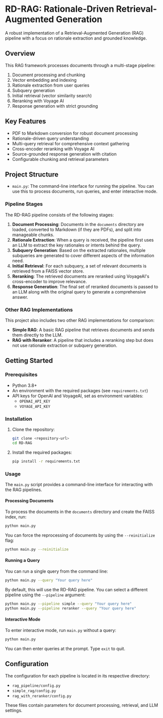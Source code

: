 # RD-RAG: Rationale-Driven Retrieval-Augmented Generation

A robust implementation of a Retrieval-Augmented Generation (RAG) pipeline with a focus on rationale extraction and grounded knowledge.

## Overview

This RAG framework processes documents through a multi-stage pipeline:
1. Document processing and chunking
2. Vector embedding and indexing
3. Rationale extraction from user queries
4. Subquery generation
5. Initial retrieval (vector similarity search)
6. Reranking with Voyage AI
7. Response generation with strict grounding

## Key Features

- PDF to Markdown conversion for robust document processing
- Rationale-driven query understanding
- Multi-query retrieval for comprehensive context gathering
- Cross-encoder reranking with Voyage AI
- Source-grounded response generation with citation
- Configurable chunking and retrieval parameters

## Project Structure

- `main.py`: The command-line interface for running the pipeline. You can use this to process documents, run queries, and enter interactive mode.

### Pipeline Stages

The RD-RAG pipeline consists of the following stages:

1.  **Document Processing**: Documents in the `documents` directory are loaded, converted to Markdown (if they are PDFs), and split into manageable chunks.
2.  **Rationale Extraction**: When a query is received, the pipeline first uses an LLM to extract the key rationales or intents behind the query.
3.  **Subquery Generation**: Based on the extracted rationales, multiple subqueries are generated to cover different aspects of the information need.
4.  **Initial Retrieval**: For each subquery, a set of relevant documents is retrieved from a FAISS vector store.
5.  **Reranking**: The retrieved documents are reranked using VoyageAI's cross-encoder to improve relevance.
6.  **Response Generation**: The final set of reranked documents is passed to an LLM along with the original query to generate a comprehensive answer.

### Other RAG Implementations

This project also includes two other RAG implementations for comparison:

*   **Simple RAG**: A basic RAG pipeline that retrieves documents and sends them directly to the LLM.
*   **RAG with Reranker**: A pipeline that includes a reranking step but does not use rationale extraction or subquery generation.

## Getting Started

### Prerequisites

- Python 3.8+
- An environment with the required packages (see `requirements.txt`)
- API keys for OpenAI and VoyageAI, set as environment variables:
  - `OPENAI_API_KEY`
  - `VOYAGE_API_KEY`

### Installation

1.  Clone the repository:
    ```bash
    git clone <repository-url>
    cd RD-RAG
    ```
2.  Install the required packages:
    ```bash
    pip install -r requirements.txt
    ```

### Usage

The `main.py` script provides a command-line interface for interacting with the RAG pipelines.

#### Processing Documents

To process the documents in the `documents` directory and create the FAISS index, run:

```bash
python main.py
```

You can force the reprocessing of documents by using the `--reinitialize` flag:

```bash
python main.py --reinitialize
```

#### Running a Query

You can run a single query from the command line:

```bash
python main.py --query "Your query here"
```

By default, this will use the RD-RAG pipeline. You can select a different pipeline using the `--pipeline` argument:

```bash
python main.py --pipeline simple --query "Your query here"
python main.py --pipeline reranker --query "Your query here"
```

#### Interactive Mode

To enter interactive mode, run `main.py` without a query:

```bash
python main.py
```

You can then enter queries at the prompt. Type `exit` to quit.

## Configuration

The configuration for each pipeline is located in its respective directory:

- `rag_pipeline/config.py`
- `simple_rag/config.py`
- `rag_with_reranker/config.py`

These files contain parameters for document processing, retrieval, and LLM settings.
